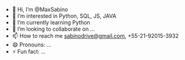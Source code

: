 - 👋 Hi, I’m @MaxSabino
- 👀 I’m interested in Python, SQL, JS, JAVA
- 🌱 I’m currently learning Python
- 💞️ I’m looking to collaborate on ...
- 📫 How to reach me sabinodrive@gmail.com, +55-21-92015-3932
- 😄 Pronouns: ...
- ⚡ Fun fact: ...

<!---
MaxSabino/MaxSabino is a ✨ special ✨ repository because its `README.md` (this file) appears on your GitHub profile.
You can click the Preview link to take a look at your changes.
--->

